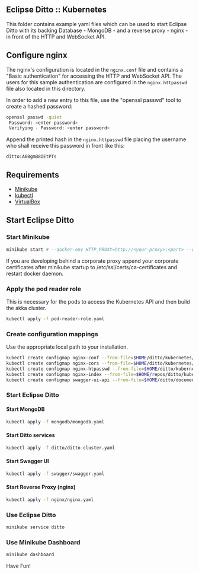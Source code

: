 ## Eclipse Ditto :: Kubernetes

This folder contains example yaml files which can be used to start Eclipse Ditto 
with its backing Database - MongoDB - and a reverse proxy - nginx - in front of the HTTP and WebSocket API.

## Configure nginx
The nginx's configuration is located in the `nginx.conf` file and contains a "Basic authentication" 
for accessing the HTTP and WebSocket API. The users for this sample authentication are configured 
in the `nginx.httpasswd` file also located in this directory.

In order to add a new entry to this file, use the "openssl passwd" tool to create a hashed password:
```bash
openssl passwd -quiet
 Password: <enter password>
 Verifying - Password: <enter password>
```

Append the printed hash in the `nginx.httpasswd` file placing the username who shall receive this 
password in front like this:
```
ditto:A6BgmB8IEtPTs
```

## Requirements
* [Minikube](https://github.com/kubernetes/minikube/)
* [kubectl](https://kubernetes.io/docs/tasks/kubectl/install/)
* [VirtualBox](https://www.virtualbox.org/wiki/Downloads)

## Start Eclipse Ditto

### Start Minikube
```bash
minikube start # --docker-env HTTP_PROXY=http://<your-proxy>:<port> --docker-env HTTPS_PROXY=http://<your-proxy>:<port>
```

If you are developing behind a corporate proxy append your corporate certificates after minikube startup to 
/etc/ssl/certs/ca-certificates and restart docker daemon.  

### Apply the pod reader role 
This is necessary for the pods to access the Kubernetes API and then build the akka cluster.
```bash
kubectl apply -f pod-reader-role.yaml
```

### Create configuration mappings
Use the appropriate local path to your installation.
```bash
kubectl create configmap nginx-conf --from-file=$HOME/ditto/kubernetes/nginx.conf
kubectl create configmap nginx-cors --from-file=$HOME/ditto/kubernetes/nginx-cors.conf
kubectl create configmap nginx-htpasswd --from-file=$HOME/ditto/kubernetes/nginx.htpasswd
kubectl create configmap nginx-index --from-file=$HOME/repos/ditto/kubernetes/index.html
kubectl create configmap swagger-ui-api --from-file=$HOME/ditto/documentation/src/main/resources/openapi
```

### Start Eclipse Ditto

#### Start MongoDB
```bash
kubectl apply -f mongodb/mongodb.yaml
```

#### Start Ditto services
```bash
kubectl apply -f ditto/ditto-cluster.yaml
```

#### Start Swagger UI
```bash
kubectl apply -f swagger/swagger.yaml
```

#### Start Reverse Proxy (nginx)
```bash
kubectl apply -f nginx/nginx.yaml
```

### Use Eclipse Ditto
```bash
minikube service ditto
```

### Use Minikube Dashboard
```bash
minikube dashboard
```


Have Fun!